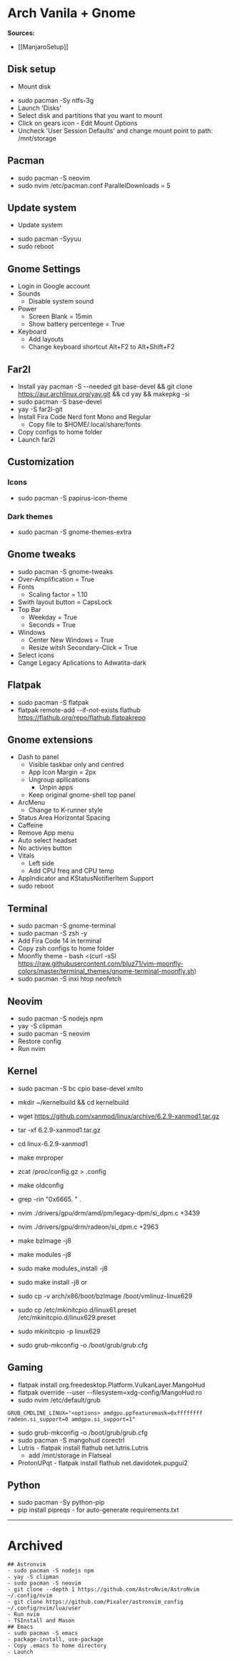# Arch Vanila + Gnome
**Sources:**
- [[ManjaroSetup]]
## Disk setup
* Mount disk
- sudo pacman -Sy ntfs-3g
- Launch 'Disks' 
- Select disk and partitions that you want to mount
- Click on gears icon - Edit Mount Options
- Uncheck 'User Session Defaults' and change mount point to path: /mnt/storage
  
## Pacman
- sudo pacman -S neovim
- sudo nvim /etc/pacman.conf
	ParallelDownloads = 5

## Update system
* Update system
- sudo pacman -Syyuu
- sudo reboot

## Gnome Settings
- Login in Google account
- Sounds
	- Disable system sound
- Power
	- Screen Blank = 15min
	- Show battery percentege = True
- Keyboard
	- Add layouts
	- Change keyboard shortcut Alt+F2 to Alt+Shift+F2
	
## Far2l
- Install yay
pacman -S --needed git base-devel && git clone https://aur.archlinux.org/yay.git && cd yay && makepkg -si
- sudo pacman -S base-devel
- yay -S far2l-git
- Install Fira Code Nerd font Mono and Regular
	- Copy file to $HOME/.local/share/fonts
- Copy configs to home folder
- Launch far2l

## Customization

### Icons
- sudo pacman -S papirus-icon-theme

### Dark themes
- sudo pacman -S gnome-themes-extra 

## Gnome tweaks
- sudo pacman -S gnome-tweaks
- Over-Amplification = True
- Fonts
	- Scaling factor = 1.10
- Swith layout button = CapsLock
- Top Bar
	- Weekday = True
	- Seconds = True
- Windows 
	- Center New Windows = True
	- Resize witsh Secondary-Click = True
- Select icons
- Cange Legacy Aplications to Adwatita-dark

## Flatpak
- sudo pacman -S flatpak
- flatpak remote-add --if-not-exists flathub https://flathub.org/repo/flathub.flatpakrepo 

## Gnome extensions
- Dash to panel
  - Visible taskbar only and centred
  - App Icon Margin = 2px
  - Ungroup apllications
    - Unpin apps
  - Keep original gnome-shell top panel
- ArcMenu
	- Change to K-runner style
- Status Area Horizontal Spacing
- Caffeine
- Remove App menu
- Auto select headset
- No activies button
- Vitals
	- Left side
	- Add CPU freq and CPU temp
- AppIndicator and KStatusNotifierItem Support
- sudo reboot

## Terminal
- sudo pacman -S gnome-terminal
- sudo pacman -S zsh -y
- Add Fira Code 14 in terminal
- Copy zsh configs to home folder
- Moonfly theme - bash <(curl -sSl https://raw.githubusercontent.com/bluz71/vim-moonfly-colors/master/terminal_themes/gnome-terminal-moonfly.sh)
- sudo pacman -S inxi htop neofetch

## Neovim
- sudo pacman -S nodejs npm
- yay -S clipman
- sudo pacman -S neovim
- Restore config
- Run nvim

## Kernel
- sudo pacman -S bc cpio base-devel xmlto  
- mkdir ~/kernelbuild && cd kernelbuild
- wget https://github.com/xanmod/linux/archive/6.2.9-xanmod1.tar.gz
- tar -xf 6.2.9-xanmod1.tar.gz
- cd linux-6.2.9-xanmod1
- make mrproper
- zcat /proc/config.gz > .config
- make oldconfig
- grep -rin "0x6665. " .
- nvim ./drivers/gpu/drm/amd/pm/legacy-dpm/si_dpm.c +3439
- nvim ./drivers/gpu/drm/radeon/si_dpm.c +2963
- make bzImage -j8
- make modules -j8
- sudo make modules_install -j8

- sudo make install -j8
or
- sudo cp -v arch/x86/boot/bzImage /boot/vmlinuz-linux629
- sudo cp /etc/mkinitcpio.d/linux61.preset /etc/mkinitcpio.d/linux629.preset
- sudo mkinitcpio -p linux629
- sudo grub-mkconfig -o /boot/grub/grub.cfg

## Gaming
- flatpak install org.freedesktop.Platform.VulkanLayer.MangoHud 
- flatpak override --user --filesystem=xdg-config/MangoHud:ro
- sudo nvim /etc/default/grub

```
GRUB_CMDLINE_LINUX="<options> amdgpu.ppfeaturemask=0xffffffff radeon.si_support=0 amdgpu.si_support=1"
```
- sudo grub-mkconfig -o /boot/grub/grub.cfg
- sudo pacman -S mangohud corectrl 
- Lutris - flatpak install flathub net.lutris.Lutris
	- add /mnt/storage in Flatseal
- ProtonUPqt - flatpak install flathub net.davidotek.pupgui2

## Python
- sudo pacman -Sy python-pip
- pip install pipreqs - for auto-generate requirements.txt


---
# Archived
```
## Astronvim
- sudo pacman -S nodejs npm
- yay -S clipman
- sudo pacman -S neovim
- git clone --depth 1 https://github.com/AstroNvim/AstroNvim ~/.config/nvim
- git clone https://github.com/Pixaler/astronvim_config ~/.config/nvim/lua/user
- Run nvim
- TSInstall and Mason
## Emacs 
- sudo pacman -S emacs
- package-install, use-package
- Copy .emacs to home directory
- Launch
```












